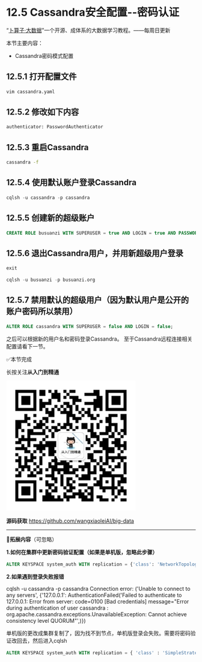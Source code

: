 # 12.5 Cassandra安全配置--密码认证

“[卜算子·大数据](https://github.com/wangxiaoleiAI/big-data)”一个开源、成体系的大数据学习教程。——每周日更新

本节主要内容：

- Cassandra密码模式配置

## 12.5.1 打开配置文件
```sh
vim cassandra.yaml
```
## 12.5.2 修改如下内容
```sh
authenticator: PasswordAuthenticator
```
## 12.5.3 重启Cassandra

```sh
cassandra -f
```
## 12.5.4 使用默认账户登录Cassandra
```SQL
cqlsh -u cassandra -p cassandra
```
## 12.5.5 创建新的超级账户
```SQL
CREATE ROLE busuanzi WITH SUPERUSER = true AND LOGIN = true AND PASSWORD = 'busuanzi.org';
```

## 12.5.6 退出Cassandra用户，并用新超级用户登录
```SQL
exit
```
```SQL
cqlsh -u busuanzi -p busuanzi.org
```
## 12.5.7 禁用默认的超级用户（因为默认用户是公开的账户密码所以禁用）
```SQL
ALTER ROLE cassandra WITH SUPERUSER = false AND LOGIN = false;
```

之后可以根据新的用户名和密码登录Cassandra。
至于Cassandra远程连接相关配置请看下一节。


:white_check_mark:本节完成

长按关注**从入门到精通**

![](./../../article/image/user/share/qrcode_for_gh_6932763778ef_344.jpg)

**源码获取**   https://github.com/wangxiaoleiAI/big-data

---

:izakaya_lantern:**拓展内容**（可忽略）

**1.如何在集群中更新密码验证配置（如果是单机版，忽略此步骤）**

```SQL
ALTER KEYSPACE system_auth WITH replication = {'class': 'NetworkTopologyStrategy', 'DC1': 3, 'DC2': 3};
```




**2.如果遇到登录失败报错**

cqlsh -u cassandra -p cassandra
Connection error: ('Unable to connect to any servers', {'127.0.0.1': AuthenticationFailed('Failed to authenticate to 127.0.0.1: Error from server: code=0100 [Bad credentials] message="Error during authentication of user cassandra : org.apache.cassandra.exceptions.UnavailableException: Cannot achieve consistency level QUORUM"',)})

单机版的更改成集群复制了，因为找不到节点，单机版登录会失败。需要将密码验证改回去，然后进入cqlsh
```SQL
ALTER KEYSPACE system_auth WITH replication = { 'class' : 'SimpleStrategy', 'replication_factor' : 1 };
```
